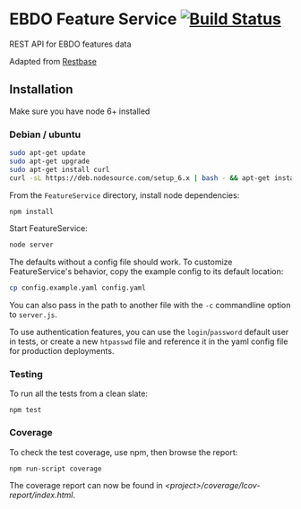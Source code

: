 # EBDO Feature Service [![Build Status](https://travis-ci.org/Project-EBDO/FeatureService.svg?branch=master)](https://travis-ci.org/Project-EBDO/FeatureService)

REST API for EBDO features data

Adapted from [Restbase](https://github.com/wikimedia/restbase)

## Installation

Make sure you have node 6+ installed

### Debian / ubuntu

```sh
sudo apt-get update
sudo apt-get upgrade
sudo apt-get install curl
curl -sL https://deb.nodesource.com/setup_6.x | bash - && apt-get install -y nodejs
```

From the `FeatureService` directory, install node dependencies:

```sh
npm install
```

Start FeatureService:

```sh
node server
```

The defaults without a config file should work.
To customize FeatureService's behavior, copy the example config to its default location:

```sh
cp config.example.yaml config.yaml
```

You can also pass in the path to another file with the `-c` commandline option
to `server.js`.

To use authentication features, you can use the `login`/`password` default user in tests, or create a new `htpasswd` file and reference it in the yaml config file for production deployments.

### Testing

To run all the tests from a clean slate:

```
npm test
```

### Coverage

To check the test coverage, use npm, then browse the report:

```
npm run-script coverage
```

The coverage report can now be found in *&lt;project&gt;/coverage/lcov-report/index.html*.

